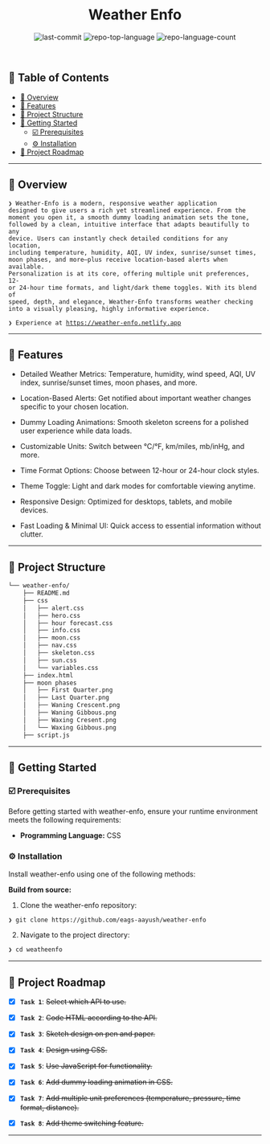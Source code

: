 <p align="center"><h1 align="center">Weather Enfo</h1></p>

<p align="center">
	<img src="https://img.shields.io/github/last-commit/eags-aayush/weather-enfo?style=default&logo=git&logoColor=white&color=0080ff" alt="last-commit">
	<img src="https://img.shields.io/github/languages/top/eags-aayush/weather-enfo?style=default&color=0080ff" alt="repo-top-language">
	<img src="https://img.shields.io/github/languages/count/eags-aayush/weather-enfo?style=default&color=0080ff" alt="repo-language-count">
</p>
<p align="center"><!-- default option, no dependency badges. -->
</p>
<p align="center">
	<!-- default option, no dependency badges. -->
</p>
<br>

## 🔗 Table of Contents

- [📍 Overview](#-overview)
- [👾 Features](#-features)
- [📁 Project Structure](#-project-structure)
- [🚀 Getting Started](#-getting-started)
  - [☑️ Prerequisites](#-prerequisites)
  - [⚙️ Installation](#-installation)
- [📌 Project Roadmap](#-project-roadmap)

---

## 📍 Overview

<code>❯ Weather-Enfo is a modern, responsive weather application designed to give users a rich yet streamlined experience. From the moment you open it, a smooth dummy loading animation sets the tone, followed by a clean, intuitive interface that adapts beautifully to any device. Users can instantly check detailed conditions for any location, including temperature, humidity, AQI, UV index, sunrise/sunset times, moon phases, and more—plus receive location-based alerts when available. Personalization is at its core, offering multiple unit preferences, 12- or 24-hour time formats, and light/dark theme toggles. With its blend of speed, depth, and elegance, Weather-Enfo transforms weather checking into a visually pleasing, highly informative experience.</code>

<code>❯ Experience at <a>https://weather-enfo.netlify.app</a></code>

---

## 👾 Features

- Detailed Weather Metrics: Temperature, humidity, wind speed, AQI, UV index, sunrise/sunset times, moon phases, and more.

- Location-Based Alerts: Get notified about important weather changes specific to your chosen location.

- Dummy Loading Animations: Smooth skeleton screens for a polished user experience while data loads.

- Customizable Units: Switch between °C/°F, km/miles, mb/inHg, and more.

- Time Format Options: Choose between 12-hour or 24-hour clock styles.

- Theme Toggle: Light and dark modes for comfortable viewing anytime.

- Responsive Design: Optimized for desktops, tablets, and mobile devices.

- Fast Loading & Minimal UI: Quick access to essential information without clutter.

---

## 📁 Project Structure

```sh
└── weather-enfo/
    ├── README.md
    ├── css
    │   ├── alert.css
    │   ├── hero.css
    │   ├── hour forecast.css
    │   ├── info.css
    │   ├── moon.css
    │   ├── nav.css
    │   ├── skeleton.css
    │   ├── sun.css
    │   └── variables.css
    ├── index.html
    ├── moon phases
    │   ├── First Quarter.png
    │   ├── Last Quarter.png
    │   ├── Waning Crescent.png
    │   ├── Waning Gibbous.png
    │   ├── Waxing Cresent.png
    │   └── Waxing Gibbous.png
    ├── script.js
```

---

## 🚀 Getting Started

### ☑️ Prerequisites

Before getting started with weather-enfo, ensure your runtime environment meets the following requirements:

- **Programming Language:** CSS


### ⚙️ Installation

Install weather-enfo using one of the following methods:

**Build from source:**

1. Clone the weather-enfo repository:
```sh
❯ git clone https://github.com/eags-aayush/weather-enfo
```

2. Navigate to the project directory:
```sh
❯ cd weatheenfo
```
---

## 📌 Project Roadmap

- [X] **`Task 1`**: <strike>Select which API to use.</strike>  
- [X] **`Task 2`**: <strike>Code HTML according to the API.</strike>  
- [X] **`Task 3`**: <strike>Sketch design on pen and paper.</strike>  
- [X] **`Task 4`**: <strike>Design using CSS.</strike>  
- [X] **`Task 5`**: <strike>Use JavaScript for functionality.</strike>  
- [X] **`Task 6`**: <strike>Add dummy loading animation in CSS.</strike>  
- [X] **`Task 7`**: <strike>Add multiple unit preferences (temperature, pressure, time format, distance).</strike>  
- [X] **`Task 8`**: <strike>Add theme switching feature.</strike>  


---





